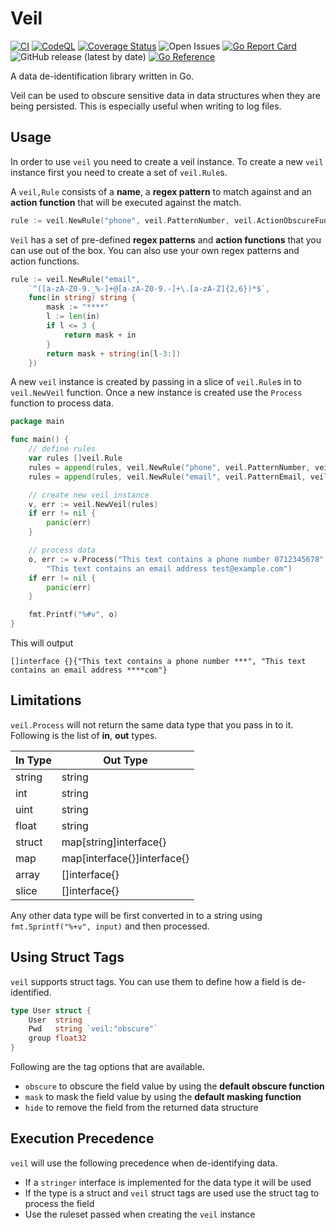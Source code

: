 # Veil

[![CI](https://github.com/kosatnkn/veil/actions/workflows/ci.yml/badge.svg)](https://github.com/kosatnkn/veil/actions/workflows/ci.yml)
[![CodeQL](https://github.com/kosatnkn/veil/actions/workflows/codeql-analysis.yml/badge.svg)](https://github.com/kosatnkn/veil/actions/workflows/codeql-analysis.yml)
[![Coverage Status](https://coveralls.io/repos/github/kosatnkn/veil/badge.svg)](https://coveralls.io/github/kosatnkn/veil)
![Open Issues](https://img.shields.io/github/issues/kosatnkn/veil)
[![Go Report Card](https://goreportcard.com/badge/github.com/kosatnkn/veil)](https://goreportcard.com/report/github.com/kosatnkn/veil)
![GitHub release (latest by date)](https://img.shields.io/github/v/release/kosatnkn/veil)
[![Go Reference](https://pkg.go.dev/badge/github.com/kosatnkn/veil.svg)](https://pkg.go.dev/github.com/kosatnkn/veil)

A data de-identification library written in Go.

Veil can be used to obscure sensitive data in data structures when they are being persisted. This is especially useful
when writing to log files.

## Usage

In order to use `veil` you need to create a veil instance. To create a new `veil` instance first you need to create
a set of `veil.Rule`s.

A `veil,Rule` consists of a **name**, a **regex pattern** to match against and an **action function** that will be
executed against the match.
```go
rule := veil.NewRule("phone", veil.PatternNumber, veil.ActionObscureFunc)
```

`Veil` has a set of pre-defined **regex patterns** and **action functions** that you can use out of the box.
You can also use your own regex patterns and action functions.
```go
rule := veil.NewRule("email",
    `^([a-zA-Z0-9._%-]+@[a-zA-Z0-9.-]+\.[a-zA-Z]{2,6})*$`,
    func(in string) string {
        mask := "****"
        l := len(in)
        if l <= 3 {
            return mask + in
        }
        return mask + string(in[l-3:])
    })
```

A new `veil` instance is created by passing in a slice of `veil.Rule`s in to `veil.NewVeil` function.
Once a new instance is created use the `Process` function to process data.
```go
package main

func main() {
    // define rules
	var rules []veil.Rule
	rules = append(rules, veil.NewRule("phone", veil.PatternNumber, veil.ActionObscureFunc))
	rules = append(rules, veil.NewRule("email", veil.PatternEmail, veil.ActionMaskFunc))

	// create new veil instance
	v, err := veil.NewVeil(rules)
    if err != nil {
        panic(err)
    }

    // process data
    o, err := v.Process("This text contains a phone number 0712345678",
        "This text contains an email address test@example.com")
	if err != nil {
		panic(err)
	}

	fmt.Printf("%#v", o)
}
```

This will output
```text
[]interface {}{"This text contains a phone number ***", "This text contains an email address ****com"} 
```

## Limitations

`veil.Process` will not return the same data type that you pass in to it.
Following is the list of **in**, **out** types. 

| In Type   | Out Type                      |
| ---       | ---                           |
| string    | string                        |
| int       | string                        |
| uint      | string                        |
| float     | string                        |
| struct    | map[string]interface{}        |
| map       | map[interface{}]interface{}   |
| array     | []interface{}                 |
| slice     | []interface{}                 |

Any other data type will be first converted in to a string using `fmt.Sprintf("%+v", input)` and then processed.

## Using Struct Tags

`veil` supports struct tags. You can use them to define how a field is de-identified.
```go
type User struct {
    User  string
    Pwd   string `veil:"obscure"`
    group float32
}
```

Following are the tag options that are available.
- `obscure` to obscure the field value by using the **default obscure function**
- `mask` to mask the field value by using the **default masking function**
- `hide` to remove the field from the returned data structure

## Execution Precedence

`veil` will use the following precedence when de-identifying data.
- If a `stringer` interface is implemented for the data type it will be used
- If the type is a struct and `veil` struct tags are used use the struct tag to process the field
- Use the ruleset passed when creating the `veil` instance
